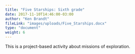 ```yaml
---
title: "Five Starships: Sixth grade"
date: 2017-11-10T14:46:00-03:00
author: "Ken Brandt"
fileLink: "images/uploads/Five_Starships.docx"
type: "document"
weight: 6
---
```


This is a project-based activity about missions of exploration.
